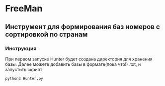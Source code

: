 # FreeMan
## Инструмент для формирования баз номеров с сортировкой по странам

### Инструкция
При первом запуске Hunter будет создана директория для хранения базы. Далее можете добавить базы в формате(пока что!) .txt, и запустить скрипт
```sh
python3 Hunter.py
```
